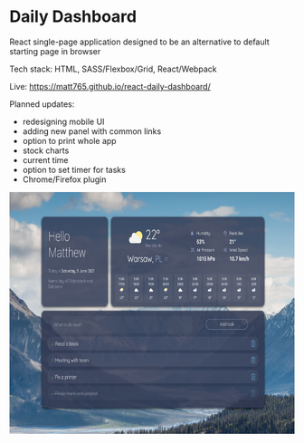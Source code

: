 # Daily Dashboard

 React single-page application designed to be an alternative to default starting page in browser

Tech stack: HTML, SASS/Flexbox/Grid, React/Webpack

Live: https://matt765.github.io/react-daily-dashboard/

Planned updates:
- redesigning mobile UI
- adding new panel with common links
- option to print whole app
- stock charts
- current time
- option to set timer for tasks
- Chrome/Firefox plugin

<p align="center"><img src="https://raw.githubusercontent.com/matt765/matt765/main/img/dailydashboard.png"  alt="React"  width="686" height="427"/></p>
